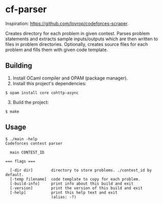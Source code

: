# cf-parser
Inspiration: https://github.com/lovrop/codeforces-scraper.

Creates directory for each problem in given contest.
Parses problem statements and extracts sample inputs/outputs which are then written to files in problem directories.
Optionally, creates source files for each problem and fills them with given code template.

## Building
1. Install OCaml compiler and OPAM (package manager).
2. Install this project's dependencies:
```
$ opam install core cohttp-async
```
3. Build the project:
```
$ make
```

## Usage
```
$ ./main -help
Codeforces contest parser

  main CONTEST_ID

=== flags ===

  [-dir dir]        directory to store problems. ./contest_id by default.
  [-temp filename]  code template to copy for each problem.
  [-build-info]     print info about this build and exit
  [-version]        print the version of this build and exit
  [-help]           print this help text and exit
                    (alias: -?)

```
